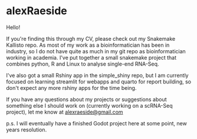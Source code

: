 # alexRaeside


Hello!


If you're finding this through my CV, please check out my Snakemake Kallisto repo. As most of my work as a bioinformatician has been in industry, so I do not have quite as much in my git repo as bioinformatician working in academia. I've put together a small snakemake project that combines python, R and Linux to analyse single-end RNA-Seq.

I've also got a small Rshiny app in the simple_shiny repo, but I am currently focused on learning streamlit for webapps and quarto for report building, so don't expect any more rshiny apps for the time being.


If you have any questions about my projects or suggestions about something else I should work on (currently working on a scRNA-Seq project), let me know at alexraeside@gmail.com


p.s. I will eventually have a finished Godot project here at some point, new years resolution.



<!---
HelloPasta/HelloPasta is a ✨ special ✨ repository because its `README.md` (this file) appears on your GitHub profile.
You can click the Preview link to take a look at your changes.
--->
